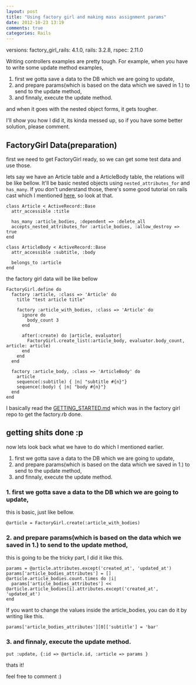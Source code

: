 ```yaml
---
layout: post
title: "Using factory girl and making mass assignment params"
date: 2012-10-23 13:19
comments: true
categories: Rails
---
```


versions: factory_girl_rails: 4.1.0, rails: 3.2.8, rspec: 2.11.0


Writing controllers examples are pretty tough.
For example, when you have to write some update method examples, 

1. first we gotta save a data to the DB which we are going to update, 
2. and prepare params(which is based on the data which we saved in 1.) to send to the update method, 
3. and finnaly, execute the update method.

and when it goes with the nested object forms, it gets tougher.

I'll show you how I did it, its kinda messed up, so if you have some better solution, please comment.

## FactoryGirl Data(preparation)

first we need to get FactoryGirl ready, so we can get some test data and use those.

lets say we have an Article table and a ArticleBody table, the relations will be like bellow.
It'll be basic nested objects using `nested_attributes_for` and `has_many`.
If you don't understand those, there's some good tutorial on rails cast which I mentioned [here](/nested-object-forms-with-checkboxes/), so look at that.

    class Article < ActiveRecord::Base
      attr_accessible :title

      has_many :article_bodies, :dependent => :delete_all
      accepts_nested_attributes_for :article_bodies, :allow_destroy => true
    end

    class ArticleBody < ActiveRecord::Base
      attr_accessible :subtitle, :body
      
      belongs_to :article
    end

the factory girl data will be like bellow

    FactoryGirl.define do
      factory :article, :class => 'Article' do
        title "test article title"

        factory :article_with_bodies, :class => 'Article' do
          ignore do
            body_count 3
          end

          after(:create) do |article, evaluator|
            FactoryGirl.create_list(:article_body, evaluator.body_count, article: article)
          end
        end
      end

      factory :article_body, :class => 'ArticleBody' do
        article
        sequence(:subtitle) { |n| "subtitle #{n}"}
        sequence(:body) { |n| "body #{n}"}
      end
    end

I basically read the [GETTING_STARTED.md](https://github.com/thoughtbot/factory_girl/blob/master/GETTING_STARTED.md#associations) which was in the factory girl repo to get the factory.rb done.


## getting shits done :p

now lets look back what we have to do which I mentioned earlier.

1. first we gotta save a data to the DB which we are going to update, 
2. and prepare params(which is based on the data which we saved in 1.) to send to the update method, 
3. and finnaly, execute the update method.


### 1. first we gotta save a data to the DB which we are going to update,

this is basic, just like bellow.

`@article = FactoryGirl.create(:article_with_bodies)`


### 2. and prepare params(which is based on the data which we saved in 1.) to send to the update method, 

this is going to be the tricky part, I did it like this.

    params = @article.attributes.except('created_at', 'updated_at')
    params['article_bodies_attributes'] = []
    @article.article_bodies.count.times do |i|
      params['article_bodies_attributes'] << @article.article_bodies[i].attributes.except('created_at', 'updated_at')
    end

If you want to change the values inside the article_bodies, you can do it by writing like this.

`params['article_bodies_attributes'][0]['subtitle'] = 'bar'`

### 3. and finnaly, execute the update method.

`put :update, {:id => @article.id, :article => params }`

thats it!

feel free to comment :)
